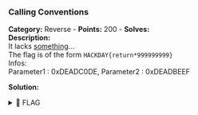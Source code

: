 ### Calling Conventions   
**Category:** Reverse - **Points:** 200 - **Solves:**    
**Description:**   
It lacks [something](./challenge2.asm/)...  
The flag is of the form `HACKDAY{return*999999999}`  
Infos:  
Parameter1 : 0xDEADC0DE, Parameter2 : 0xDEADBEEF  

**Solution:**  
   

<details><summary>🚩 FLAG</summary>  

```  
  HACKDAY{59999999940}
```  
</details>